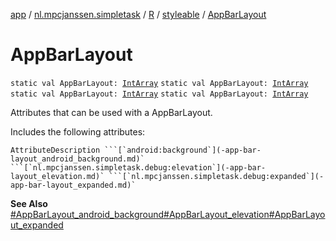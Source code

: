 [app](../../../index.md) / [nl.mpcjanssen.simpletask](../../index.md) / [R](../index.md) / [styleable](index.md) / [AppBarLayout](.)

# AppBarLayout

`static val AppBarLayout: `[`IntArray`](https://kotlinlang.org/api/latest/jvm/stdlib/kotlin/-int-array/index.html)
`static val AppBarLayout: `[`IntArray`](https://kotlinlang.org/api/latest/jvm/stdlib/kotlin/-int-array/index.html)
`static val AppBarLayout: `[`IntArray`](https://kotlinlang.org/api/latest/jvm/stdlib/kotlin/-int-array/index.html)
`static val AppBarLayout: `[`IntArray`](https://kotlinlang.org/api/latest/jvm/stdlib/kotlin/-int-array/index.html)

Attributes that can be used with a AppBarLayout.

Includes the following attributes:

    AttributeDescription ```[`android:background`](-app-bar-layout_android_background.md)` ```[`nl.mpcjanssen.simpletask.debug:elevation`](-app-bar-layout_elevation.md)` ```[`nl.mpcjanssen.simpletask.debug:expanded`](-app-bar-layout_expanded.md)`

**See Also**
[#AppBarLayout_android_background](-app-bar-layout_android_background.md)[#AppBarLayout_elevation](-app-bar-layout_elevation.md)[#AppBarLayout_expanded](-app-bar-layout_expanded.md)

